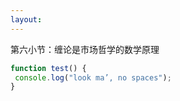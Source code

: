 ```yaml
---
layout: 
---
```


第六小节：缠论是市场哲学的数学原理

```javascript
function test() {
 console.log("look ma’, no spaces");
}
```
